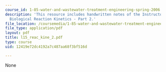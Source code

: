 ```yaml
---
course_id: 1-85-water-and-wastewater-treatment-engineering-spring-2006
description: 'This resource includes handwritten notes of the Instructor on the topic:
  Biological Reaction Kinetics - Part 2.'
file_location: /coursemedia/1-85-water-and-wastewater-treatment-engineering-spring-2006/12419e72dc4192a7c487aa68f3bf516d_l15_reac_kine_2.pdf
file_type: application/pdf
layout: pdf
title: l15_reac_kine_2.pdf
type: course
uid: 12419e72dc4192a7c487aa68f3bf516d

---
```

None